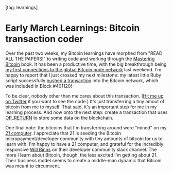 [tag: learnings]

# Early March Learnings: Bitcoin transaction coder

Over the past two weeks, my Bitcoin learnings have morphed from "READ ALL THE PAPERS!" to writing code and working through the [Mastering Bitcoin](http://shop.oreilly.com/product/0636920032281.do) book. It has been a productive time, with the big breakthrough being [my first connections to the global Bitcoin node network](http://jargon.io/redsquirrel/btc-tx-streaming) last weekend. I'm happy to report that I just crossed my next milestone: my latest little Ruby script successfully [pushed a transaction](https://blockexplorer.com/tx/28fc89f8d488deddd446980c1b238a02da3cbffa76e0099c43a474e1fe02fc70) into the Bitcoin network, which was included in Block #401120!

To be clear, nobody other than me cares about this transaction. ([Hit me up on Twitter](https://twitter.com/davehoover) if you want to see the code.) It's just transferring a tiny amout of bitcoin from me to myself. That said, it's an important step for me in my learning process. And now onto the next step: create a transaction that uses [OP_RETURN](https://en.bitcoin.it/wiki/OP_RETURN) to store some data on the blockchain.

One final note: the bitcoins that I'm transferring around were "mined" on my [21 computer](http://21.co). I appreciate that 21 is seeding the Bitcoin micropayment/developer community with tiny amounts of bitcoin for us to learn with. I'm happy to have a 21 computer, and grateful for the incredibly responsive [Will Binns](https://twitter.com/21binns) on their developer community slack channel. The more I learn about Bitcoin, though, the less excited I'm getting about 21. Their business model seems to create a middle-man dynamic that Bitcoin was meant to circumvent.